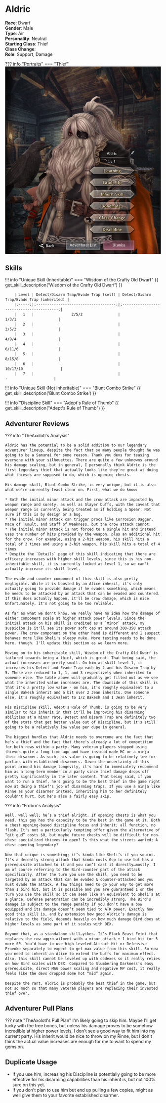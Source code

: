# Aldric

**Race**: Dwarf  
**Gender**: Male  
**Type**: Air  
**Personality**: Neutral  
**Starting Class**: Thief  
**Class Change**:  
**Role**: Support, Damage

??? info "Portraits"
    === "Thief"
        ![](../img/aldric-thief.png)

## Skills

!!! info "Unique Skill (Inheritable)"
    === "Wisdom of the Crafty Old Dwarf"
        {{ get_skill_description('Wisdom of the Crafty Old Dwarf') }}

        | Level | Detect/Disarm Trap/Evade Trap (self) | Detect/Disarm Trap/Evade Trap (inherited) |
        |:-----:|:------------------------------------:|:-----------------------------------------:|
        |   1   |                 2/5/2                |                   1/3/1                   |
        |   2   |                                      |                   2/5/2                   |
        |   3   |                                      |                   4/9/4                   |
        |   4   |                                      |                   6/11/6                  |
        |   5   |                                      |                   8/15/8                  |
        |   6   |                                      |                  10/17/10                 |
        |   7   |                                      |                     -                     |

!!! info "Unique Skill (Not Inheritable)"
    === "Blunt Combo Strike"
        {{ get_skill_description('Blunt Combo Strike') }}

!!! info "Discipline Skill"
    === "Adept's Rule of Thumb"
        {{ get_skill_description("Adept's Rule of Thumb") }}

## Adventurer Reviews

??? info "TheAxolotl's Analysis"

    Aldric has the potential to be a solid addition to our legendary adventurer lineup, despite the fact that so many people thought he was going to be a Samurai for some reason. Thank you devs for teasing everyone with your silhouettes. There are quite a few unknowns around his damage scaling, but in general, I personally think Aldric is the first legendary thief that actually looks like they're great at doing what thieves are supposed to do, which is opening chests.

    His damage skill, Blunt Combo Strike, is very unique, but it is also what we're currently least clear on. First, what we do know:
    
    * Both the initial minor attack and the crow attack are impacted by weapon range and surety, as well as Slayer buffs, with the caveat that weapon range is currently being treated as if holding a Spear. Not sure if this is by design or a bug.
    * The initial minor attack can trigger procs like Corrosion Dagger, Mace of Tumult, and Staff of Weakness, but the crow attack cannot.
    * The initial minor attack is not forced to a single hit and instead uses the number of hits provided by the weapon, plus an additional hit for the crow. For example, using a 2-hit weapon, his skill hits a total of 3 times and using a 3-hit weapon, his skill hits a total of 4 times
    * Despite the `Details` page of this skill indicating that there are efficacy increases with higher skill levels, since this is his non-inheritable skill, it is currently locked at level 1, so we can't actually increase its skill level.

    The evade and counter component of this skill is also pretty negligible. While it is boosted by an Alice inherit, it's only actually going to provide damage if he evades something, which means he needs to be attacked by an attack that can be evaded and countered. If this does actually happen, it'll be crow damage, which is nice. Unfortunately, it's not going to be too reliable.

    As far as what we don't know, we really have no idea how the damage of either component scale at higher attack power levels. Since the initial attack on his skill is credited as a `Minor` attack, my suspicion is it'll see its power soft cap at around 300-350 attack power. The crow component on the other hand is different and I suspect behaves more like Sheli's sleepy nuke. More testing needs to be done here, though. I'll update this section as we learn more.

    Moving on to his inheritable skill, Wisdom of the Crafty Old Dwarf is tailored towards being a thief, which is great. That being said, the actual increases are pretty small. On him at skill level 1, it increases his Detect and Evade Trap each by 2 and his Disarm Trap by 5. These are reduced to 1, 1, and 3 respectively when inherited to someone else. The table above will gradually get filled out as we see what the inherited value increases are. The downside of this skill is that it's a pretty low value - on him, it's roughly equivalent to a single Bakesh inherit and a bit over 2 Jean inherits. One someone else, it's roughly equivalent to 1/2 Bakesh and 1 Jean inherit.
    
    His Discipline skill, Adept's Rule of Thumb, is going to be very similar to his inherit in that it'll be improving his disarming abilities at a minor rate. Detect and Disarm Trap are definitely two of the stats that get better value out of Discipline, but it's still going to be a relatively low value per dupe in general.

    The biggest hurdles that Aldric needs to overcome are the fact that he's a thief and the fact that there's already a lot of competition for both rows within a party. Many veteran players stopped using thieves quite a long time ago and have instead made MC or a ninja their disarmer. As such, his value is going to be relatively low for parties with established disarmers. Given the uncertainty at this point around his damage longevity, it's hard to immediately recommend him as a long-term member in a party since thief damage drops off pretty significantly in the later content. That being said, if you want to run a thief, he's going to be the best thief in the game right now at doing a thief's job of disarming traps. If you use a ninja like Rinne as your disarmer instead, inheriting him to her definitely couldn't hurt, but he's also a fairly easy skip.

??? info "Frobro's Analysis"

    Well, well well; he’s a thief alright. If opening chests is what you need, this guy has the capacity to be the best in the game at it. Both a chest opening-based discipline focus and inherit; all function, no flash. It's not a particularly tempting offer given the alternative of “git gud” costs $0, but maybe future chests will be difficult for non-chest specialized thieves to open? Is this what the streets wanted; A chest opening legendary?

    Now that unique is something; it’s kinda like Sheli’s if you squint. It's a decently strong attack that kinda costs 0sp to use but has a prerequisite attached to it and you can’t cast it directly…mostly. I am of course referring to the Bird-counter part of the attack specifically. After the turn you use the skill, you need to be targeted by an attack that can be evaded & counter-attacked and you must evade the attack. A few things need to go your way to get more than 1 bird hit, but it is possible and you are guaranteed 1 on the turn you use the skill so it can seem like an equivalent to Sheli’s at a glance. Defense penetration can be incredibly strong. The Bird’s damage is subject to the range penalty if you don’t have a bow equipped and its damage doesn’t seem tied to ATK power. Exactly how good this skill is, and by extension how good Aldric’s damage is relative to the field, depends heavily on how much damage Bird does at higher levels as some part of it scales with DEX. 

    Beyond that, as a standalone skill…yikes. It’s Black Beast Feint that replaces the row aggro ailment with a minor attack + 1 bird hit for 5 more SP. You’d have to use high-leveled Attract Hit or Defensive Provoke separately to expect to get max value from this skill. So now you need to inherit an Alice to extend the buffs for maximum effect. Also, this skill cannot be leveled up with codexes so it really relies on how Bird scales with DEX. Compared to Slumbering Darkness’s easy prerequisite, direct MAG power scaling and negative MP cost, it really feels like the devs dropped some hot “mid” again.

    Despite the rant, Aldric is probably the best thief in the game, but not so much so that many veteran players are replacing their invested thief over.

## Adventurer Pull Plans

??? note "TheAxolotl's Pull Plan"
    I'm likely going to skip him. Maybe I'll get lucky with the free bones, but unless his damage proves to be somehow incredible at higher power levels, I don't see a good way to fit him into my current party. His inherit would be nice to throw on my Rinne, but I don't think the actual value increases are enough for me to want to spend my gems on.
    
## Duplicate Usage

* If you use him, increasing his Discipline is potentially going to be more effective for his disarming capabilities than his inherit is, but not 100% sure on this yet.
* If you don't plan to use him but end up pulling a few copies, might as well give them to your favorite established disarmer.